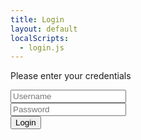 ```yaml
---
title: Login
layout: default
localScripts:
  - login.js
---
```


<div class="modal is-active">
  <div class="modal-background"></div>
  <div class="modal-content">
    <p>Please enter your credentials</p>
    <form action="/app/authorize" method="post">
      <div class="mb-2">
        <input id="name" class="input" type="text" name="username" placeholder="Username"/>
      </div>
      <div class="mb-2">
        <input
          id="password"
          class="input"
          type="password"
          name="password"
          placeholder="Password"
        />
      </div>
      <div>
        <button id="submit" class="button" name="submit">Login</button>
      </div>
    </form>
  </div>
</div>
